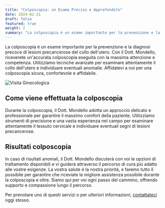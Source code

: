 ```yaml
---
title: "Colposcopia: un Esame Preciso e Approfondito"
date: 2024-02-21
draft: false
featured: true
weight: 2
summary: "La colposcopia è un esame importante per la prevenzione e la diagnosi precoce di lesioni precancerose del collo dell'utero."
---
```


La colposcopia è un esame importante per la prevenzione e la diagnosi precoce di lesioni precancerose del collo dell'utero. Con il Dott. Mondello, riceverete un'accurata colposcopia eseguita con la massima attenzione e competenza. Utilizziamo tecniche avanzate per esaminare attentamente il collo dell'utero e individuare eventuali anomalie. Affidatevi a noi per una colposcopia sicura, confortevole e affidabile.<!--more-->

![Visita Ginecologica](/images/visita-ginecologica.jpeg)

## Come viene effettuata la colposcopia

Durante la colposcopia, il Dott. Mondello adotta un approccio delicato e professionale per garantire il massimo comfort della paziente. Utilizziamo strumenti di precisione e una vasta esperienza nel campo per esaminare attentamente il tessuto cervicale e individuare eventuali segni di lesioni precancerose.

## Risultati colposcopia

In caso di risultati anomali, il Dott. Mondello discuterà con voi le opzioni di trattamento disponibili e vi guiderà attraverso il percorso di cura più adatto alle vostre esigenze. La vostra salute è la nostra priorità, e faremo tutto il possibile per garantire che riceviate la migliore assistenza possibile durante la colposcopia e oltre. Siamo qui per voi ogni passo del cammino, offrendo supporto e compassione lungo il percorso.

Per prenotare uno di questi servizi o per ulteriori informazioni, [contattateci](/contact) oggi stesso.
